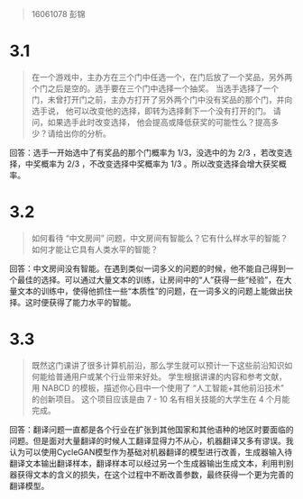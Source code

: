 > 16061078 彭锦

# 3.1

> 在一个游戏中，主办方在三个门中任选一个，在门后放了一个奖品，另外两个门之后是空的。选手要在三个门中选择一个抽奖。 当选手选择了一个门，未曾打开门之前，主办方打开了另外两个门中没有奖品的那个门，并向选手说， 他可以改变他的选择，即转为选择剩下一个没有打开的门。 请问，如果选手此时改变选择， 他会提高或降低获奖的可能性么？提高多少？请给出你的分析。 

回答：选手一开始选中了有奖品的那个门概率为 1/3，没选中的为 2/3 ，若改变选择，中奖概率为 2/3 ，不改变选择中奖概率为 1/3 。所以改变选择会增大获奖概率。

# 3.2

> 如何看待 “中文房间” 问题，中文房间有智能么？它有什么样水平的智能？如何才能让它具有人类水平的智能？

回答：中文房间没有智能。在遇到类似一词多义的问题的时候，他不能自己得到一个最佳的选择。可以通过大量文本的训练，让房间中的“人”获得一些“经验”，在大量文本的训练中，使得他抓住一些“本质性”的问题，在一词多义的问题上能做出抉择。这时便获得了能力水平的智能。


# 3.3

> 既然这门课讲了很多计算机前沿，那么学生就可以预计一下这些前沿知识如何能给普通用户或某个行业带来好处。 学生根据讲课的内容和参考文献，用 NABCD 的模板，描述你心目中一个使用了 “人工智能+其他前沿技术” 的创新项目。 这个项目应该是由 7 - 10 名有相关技能的大学生在 4 个月能完成。 

回答：翻译问题一直都是各个行业在扩张到其他国家和其他语种的地区时要面临的问题。但是面对大量翻译的时候人工翻译显得力不从心，机器翻译又多有谬误。我认为可以使用CycleGAN模型作为基础对机器翻译的模型进行改善，生成器输入待翻译文本输出翻译样本，翻译样本可以经过另一个生成器输出生成文本，利用判别器获得文本的含义的损失，在这个过程中不断改善参数，最终获得一个更为完善的翻译模型。
